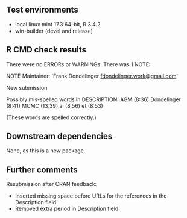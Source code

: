## Test environments
* local linux mint 17.3 64-bit, R 3.4.2
* win-builder (devel and release)

## R CMD check results
There were no ERRORs or WARNINGs. There was 1 NOTE:

NOTE
Maintainer: 'Frank Dondelinger <fdondelinger.work@gmail.com>'

New submission

Possibly mis-spelled words in DESCRIPTION:
  AGM (8:36)
  Dondelinger (8:41)
  MCMC (13:39)
  al (8:56)
  et (8:53)
  
(These words are spelled correctly.)

## Downstream dependencies
None, as this is a new package.

## Further comments
Resubmission after CRAN feedback:
* Inserted missing space before URLs for the references in the Description field.
* Removed extra period in Description field.